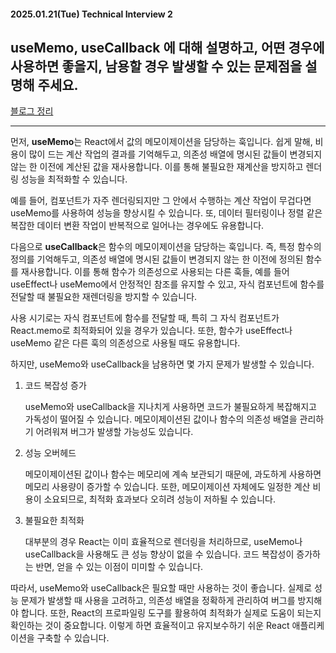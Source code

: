 #### 2025.01.21(Tue) Technical Interview 2

## useMemo, useCallback 에 대해 설명하고, 어떤 경우에 사용하면 좋을지, 남용할 경우 발생할 수 있는 문제점을 설명해 주세요.

[블로그 정리](https://yoolllog.tistory.com/11)

---------

먼저, **useMemo**는 React에서 값의 메모이제이션을 담당하는 훅입니다. 쉽게 말해, 비용이 많이 드는 계산 작업의 결과를 기억해두고, 의존성 배열에 명시된 값들이 변경되지 않는 한 이전에 계산된 값을 재사용합니다. 이를 통해 불필요한 재계산을 방지하고 렌더링 성능을 최적화할 수 있습니다.

예를 들어, 컴포넌트가 자주 렌더링되지만 그 안에서 수행하는 계산 작업이 무겁다면 useMemo를 사용하여 성능을 향상시킬 수 있습니다. 또, 데이터 필터링이나 정렬 같은 복잡한 데이터 변환 작업이 반복적으로 일어나는 경우에도 유용합니다.

다음으로 **useCallback**은 함수의 메모이제이션을 담당하는 훅입니다. 즉, 특정 함수의 정의를 기억해두고, 의존성 배열에 명시된 값들이 변경되지 않는 한 이전에 정의된 함수를 재사용합니다. 이를 통해 함수가 의존성으로 사용되는 다른 훅들, 예를 들어 useEffect나 useMemo에서 안정적인 참조를 유지할 수 있고, 자식 컴포넌트에 함수를 전달할 때 불필요한 재렌더링을 방지할 수 있습니다.

사용 시기로는 자식 컴포넌트에 함수를 전달할 때, 특히 그 자식 컴포넌트가 React.memo로 최적화되어 있을 경우가 있습니다. 또한, 함수가 useEffect나 useMemo 같은 다른 훅의 의존성으로 사용될 때도 유용합니다.

하지만, useMemo와 useCallback을 남용하면 몇 가지 문제가 발생할 수 있습니다.

1. 코드 복잡성 증가

    useMemo와 useCallback을 지나치게 사용하면 코드가 불필요하게 복잡해지고 가독성이 떨어질 수 있습니다.
    메모이제이션된 값이나 함수의 의존성 배열을 관리하기 어려워져 버그가 발생할 가능성도 있습니다.

2. 성능 오버헤드

    메모이제이션된 값이나 함수는 메모리에 계속 보관되기 때문에, 과도하게 사용하면 메모리 사용량이 증가할 수 있습니다.
    또한, 메모이제이션 자체에도 일정한 계산 비용이 소요되므로, 최적화 효과보다 오히려 성능이 저하될 수 있습니다.

3. 불필요한 최적화

    대부분의 경우 React는 이미 효율적으로 렌더링을 처리하므로, useMemo나 useCallback을 사용해도 큰 성능 향상이 없을 수 있습니다.
    코드 복잡성이 증가하는 반면, 얻을 수 있는 이점이 미미할 수 있습니다.

따라서, useMemo와 useCallback은 필요할 때만 사용하는 것이 좋습니다. 실제로 성능 문제가 발생할 때 사용을 고려하고, 의존성 배열을 정확하게 관리하여 버그를 방지해야 합니다. 또한, React의 프로파일링 도구를 활용하여 최적화가 실제로 도움이 되는지 확인하는 것이 중요합니다. 이렇게 하면 효율적이고 유지보수하기 쉬운 React 애플리케이션을 구축할 수 있습니다.

